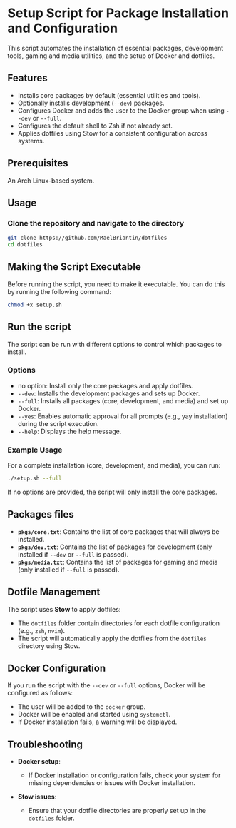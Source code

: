 # Setup Script for Package Installation and Configuration

This script automates the installation of essential packages, development tools, gaming and media utilities, and the setup of Docker and dotfiles.

## Features

- Installs core packages by default (essential utilities and tools).
- Optionally installs development (`--dev`) packages.
- Configures Docker and adds the user to the Docker group when using `--dev` or `--full`.
- Configures the default shell to Zsh if not already set.
- Applies dotfiles using Stow for a consistent configuration across systems.

## Prerequisites

An Arch Linux-based system.

## Usage

### Clone the repository and navigate to the directory

```bash
git clone https://github.com/MaelBriantin/dotfiles
cd dotfiles
```

## Making the Script Executable

Before running the script, you need to make it executable. You can do this by running the following command:

```bash
chmod +x setup.sh
```

## Run the script

The script can be run with different options to control which packages to install.

### Options

- no option: Install only the core packages and apply dotfiles.
- `--dev`: Installs the development packages and sets up Docker.
- `--full`: Installs all packages (core, development, and media) and set up Docker.
- `--yes`: Enables automatic approval for all prompts (e.g., yay installation) during the script execution.
- `--help`: Displays the help message.

### Example Usage

For a complete installation (core, development, and media), you can run:

```bash
./setup.sh --full
```

If no options are provided, the script will only install the core packages.

## Packages files

- **`pkgs/core.txt`**: Contains the list of core packages that will always be installed.
- **`pkgs/dev.txt`**: Contains the list of packages for development (only installed if `--dev` or `--full` is passed).
- **`pkgs/media.txt`**: Contains the list of packages for gaming and media (only installed if `--full` is passed).

## Dotfile Management

The script uses **Stow** to apply dotfiles:

- The `dotfiles` folder contain directories for each dotfile configuration (e.g., `zsh`, `nvim`).
- The script will automatically apply the dotfiles from the `dotfiles` directory using Stow.

## Docker Configuration

If you run the script with the `--dev` or `--full` options, Docker will be configured as follows:

- The user will be added to the `docker` group.
- Docker will be enabled and started using `systemctl`.
- If Docker installation fails, a warning will be displayed.

## Troubleshooting
  
- **Docker setup**:
    - If Docker installation or configuration fails, check your system for missing dependencies or issues with Docker installation.

- **Stow issues**:
    - Ensure that your dotfile directories are properly set up in the `dotfiles` folder.
